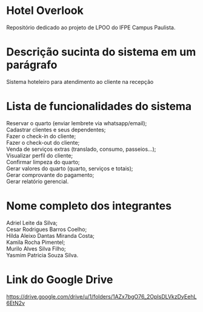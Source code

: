 # Hotel Overlook 
Repositório dedicado ao projeto de LPOO do IFPE Campus Paulista.

# Descrição sucinta do sistema em um parágrafo
Sistema hoteleiro para atendimento ao cliente na recepção

# Lista de funcionalidades do sistema
Reservar o quarto (enviar lembrete via whatsapp/email); <br /> Cadastrar clientes e seus dependentes; <br /> Fazer o check-in do cliente; <br /> Fazer o check-out do cliente; <br /> Venda de serviços extras (translado, consumo, passeios…); <br /> Visualizar perfil do cliente; <br /> Confirmar limpeza do quarto; <br /> Gerar valores do quarto (quarto, serviços e totais); <br /> Gerar comprovante do pagamento; <br /> Gerar relatório gerencial.

# Nome completo dos integrantes
Adriel Leite da Silva; <br /> Cesar Rodrigues Barros Coelho; <br /> Hilda Aleixo Dantas Miranda Costa; <br /> Kamila Rocha Pimentel; <br /> Murilo Alves Silva Filho; <br /> Yasmim Patricia Souza Silva.

# Link do Google Drive
https://drive.google.com/drive/u/1/folders/1AZx7bgO76_2OpIsDLVkzDyEehL6EtN2v
